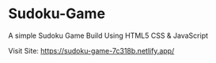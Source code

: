 # Sudoku-Game
A simple Sudoku Game Build Using HTML5 CSS & JavaScript

Visit Site:
https://sudoku-game-7c318b.netlify.app/
